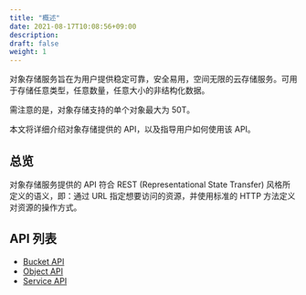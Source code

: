 ```yaml
---
title: "概述"
date: 2021-08-17T10:08:56+09:00
description:
draft: false
weight: 1
---
```


对象存储服务旨在为用户提供稳定可靠，安全易用，空间无限的云存储服务。可用于存储任意类型，任意数量，任意大小的非结构化数据。

需注意的是，对象存储支持的单个对象最大为 50T。

本文将详细介绍对象存储提供的 API，以及指导用户如何使用该 API。

## 总览
对象存储服务提供的 API 符合 REST (Representational State Transfer) 风格所定义的语义，即：通过 URL 指定想要访问的资源，并使用标准的 HTTP 方法定义对资源的操作方式。

## API 列表

- [Bucket API](/storage/object-storage/api/bucket/)
- [Object API](/storage/object-storage/api/object/)
- [Service API](/storage/object-storage/api/service/)